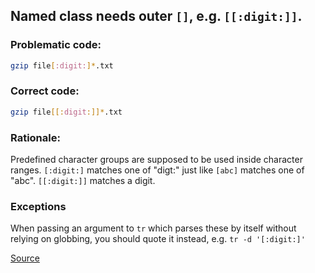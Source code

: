 ## Named class needs outer `[]`, e.g. `[[:digit:]]`.

### Problematic code:

```sh
gzip file[:digit:]*.txt
```

### Correct code:

```sh
gzip file[[:digit:]]*.txt
```

### Rationale:

Predefined character groups are supposed to be used inside character ranges. `[:digit:]` matches one of "digt:" just like `[abc]` matches one of "abc". `[[:digit:]]` matches a digit.

### Exceptions

When passing an argument to `tr` which parses these by itself without relying on globbing, you should quote it instead, e.g. `tr -d '[:digit:]'`

[Source](https://github.com/koalaman/shellcheck/wiki/SC2101)

